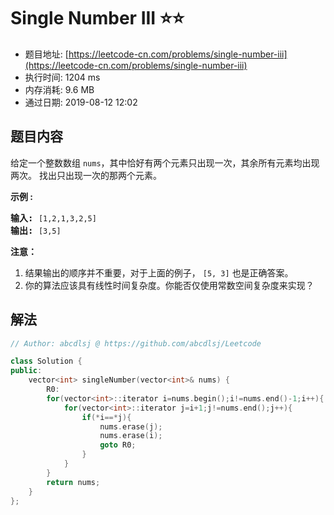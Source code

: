 # Single Number III :star::star:
- 题目地址: [https://leetcode-cn.com/problems/single-number-iii](https://leetcode-cn.com/problems/single-number-iii)
- 执行时间: 1204 ms 
- 内存消耗: 9.6 MB
- 通过日期: 2019-08-12 12:02

## 题目内容
<p>给定一个整数数组 <code>nums</code>，其中恰好有两个元素只出现一次，其余所有元素均出现两次。 找出只出现一次的那两个元素。</p>

<p><strong>示例 :</strong></p>

<pre><strong>输入:</strong> <code>[1,2,1,3,2,5]</code>
<strong>输出:</strong> <code>[3,5]</code></pre>

<p><strong>注意：</strong></p>

<ol>
	<li>结果输出的顺序并不重要，对于上面的例子， <code>[5, 3]</code> 也是正确答案。</li>
	<li>你的算法应该具有线性时间复杂度。你能否仅使用常数空间复杂度来实现？</li>
</ol>


## 解法
```cpp
// Author: abcdlsj @ https://github.com/abcdlsj/Leetcode

class Solution {
public:
    vector<int> singleNumber(vector<int>& nums) {
        R0:
        for(vector<int>::iterator i=nums.begin();i!=nums.end()-1;i++){
            for(vector<int>::iterator j=i+1;j!=nums.end();j++){
                if(*i==*j){
                    nums.erase(j);
                    nums.erase(i);
                    goto R0;
                }
            }
        }
        return nums;
    }
};

```